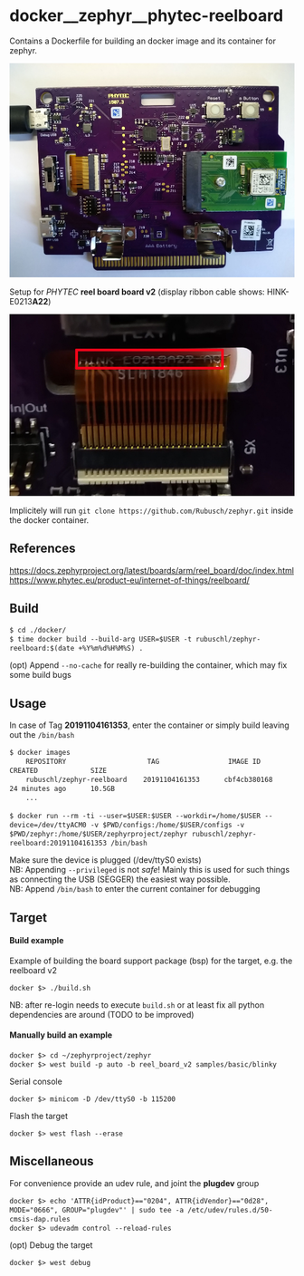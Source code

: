 # docker__zephyr__phytec-reelboard

Contains a Dockerfile for building an docker image and its container for zephyr.  

![Reelboard Setup](pics/reelboard.jpg)

Setup for _PHYTEC_ **reel board board v2** (display ribbon cable shows: HINK-E0213**A22**)  

![Serial Number](pics/serialnumber.jpg)

Implicitely will run ```git clone https://github.com/Rubusch/zephyr.git``` inside the docker container.  



## References

https://docs.zephyrproject.org/latest/boards/arm/reel_board/doc/index.html
https://www.phytec.eu/product-eu/internet-of-things/reelboard/



## Build

```
$ cd ./docker/
$ time docker build --build-arg USER=$USER -t rubuschl/zephyr-reelboard:$(date +%Y%m%d%H%M%S) .
```

(opt) Append ``--no-cache`` for really re-building the container, which may fix some build bugs  


## Usage

In case of Tag **20191104161353**, enter the container or simply build leaving out the ``/bin/bash``  

```
$ docker images
    REPOSITORY                    TAG                 IMAGE ID            CREATED             SIZE
    rubuschl/zephyr-reelboard    20191104161353      cbf4cb380168        24 minutes ago      10.5GB
    ...

$ docker run --rm -ti --user=$USER:$USER --workdir=/home/$USER --device=/dev/ttyACM0 -v $PWD/configs:/home/$USER/configs -v $PWD/zephyr:/home/$USER/zephyrproject/zephyr rubuschl/zephyr-reelboard:20191104161353 /bin/bash
```

Make sure the device is plugged (/dev/ttyS0 exists)  
NB: Appending ``--privileged`` is not _safe_! Mainly this is used for such things as connecting the USB (SEGGER) the easiest way possible.  
NB: Append ``/bin/bash`` to enter the current container for debugging  


## Target

#### Build example

Example of building the board support package (bsp) for the target, e.g. the reelboard v2  

```
docker $> ./build.sh
```

NB: after re-login needs to execute ``build.sh`` or at least fix all python dependencies are around (TODO to be improved)  


#### Manually build an example  

```
docker $> cd ~/zephyrproject/zephyr
docker $> west build -p auto -b reel_board_v2 samples/basic/blinky
```

Serial console 

```
docker $> minicom -D /dev/ttyS0 -b 115200
```

Flash the target  

```
docker $> west flash --erase
```


## Miscellaneous

For convenience provide an udev rule, and joint the **plugdev** group  

```
docker $> echo 'ATTR{idProduct}=="0204", ATTR{idVendor}=="0d28", MODE="0666", GROUP="plugdev"' | sudo tee -a /etc/udev/rules.d/50-cmsis-dap.rules
docker $> udevadm control --reload-rules
```

(opt) Debug the target  

```
docker $> west debug
```


